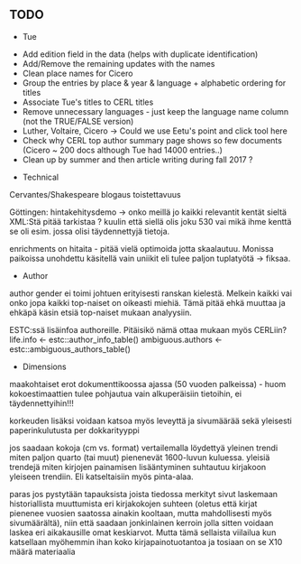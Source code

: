 ## TODO

* Tue

- Add edition field in the data (helps with duplicate identification)
- Add/Remove the remaining updates with the names
- Clean place names for Cicero
- Group the entries by place & year & language + alphabetic ordering for titles
- Associate Tue's titles to CERL titles
- Remove unnecessary languages - just keep the language name column
  (not the TRUE/FALSE version)
- Luther, Voltaire, Cicero -> Could we use Eetu's point and click tool here
- Check why CERL top author summary page shows so few documents
  (Cicero ~ 200 docs although Tue had 14000 entries..)
- Clean up by summer and then article writing during fall 2017 ?

* Technical

Cervantes/Shakespeare blogaus toistettavuus

Göttingen: hintakehitysdemo -> onko meillä jo kaikki relevantit kentät
sieltä XML:Stä pitää tarkistaa ?
kuulin että siellä olis joku 530 vai mikä ihme kenttä se oli
esim. jossa olisi täydennettyjä tietoja.

enrichments on hitaita - pitää vielä optimoida jotta
skaalautuu. Monissa paikoissa unohdettu käsitellä vain uniikit eli
tulee paljon tuplatyötä -> fiksaa.


* Author

author gender ei toimi johtuen erityisesti ranskan kielestä. Melkein
kaikki vai onko jopa kaikki top-naiset on oikeasti miehiä. Tämä pitää
ehkä muuttaa ja ehkäpä käsin etsiä top-naiset mukaan analyysiin.

ESTC:ssä lisäinfoa authoreille. Pitäisikö nämä ottaa mukaan
myös CERLiin?  life.info <- estc::author_info_table()
ambiguous.authors <- estc::ambiguous_authors_table()


* Dimensions

maakohtaiset erot dokumenttikoossa ajassa (50 vuoden palkeissa) - huom
kokoestimaattien tulee pohjautua vain alkuperäisiin tietoihin, ei
täydennettyihin!!!

korkeuden lisäksi voidaan katsoa myös leveyttä ja sivumäärää sekä
yleisesti paperinkulutusta per dokkarityyppi

jos saadaan kokoja (cm vs. format) vertailemalla löydettyä yleinen
trendi miten paljon quarto (tai muut) pienenevät 1600-luvun
kuluessa. yleisiä trendejä miten kirjojen painamisen lisääntyminen
suhtautuu kirjakoon yleiseen trendiin. Eli katseltaisiin myös
pinta-alaa.

paras jos pystytään tapauksista joista tiedossa merkityt sivut
laskemaan historiallista muuttumista eri kirjakokojen suhteen (oletus
että kirjat pienenee vuosien saatossa ainakin kooltaan, mutta
mahdollisesti myös sivumäärältä), niin että saadaan jonkinlainen
kerroin jolla sitten voidaan laskea eri aikakausille omat
keskiarvot. Mutta tämä sellaista viilailua kun katsellaan myöhemmin
ihan koko kirjapainotuotantoa ja tosiaan on se X10 määrä materiaalia


